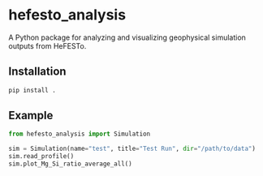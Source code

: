 # hefesto_analysis

A Python package for analyzing and visualizing geophysical simulation outputs from HeFESTo.

## Installation
```bash
pip install .
```

## Example
```python
from hefesto_analysis import Simulation

sim = Simulation(name="test", title="Test Run", dir="/path/to/data")
sim.read_profile()
sim.plot_Mg_Si_ratio_average_all()
```